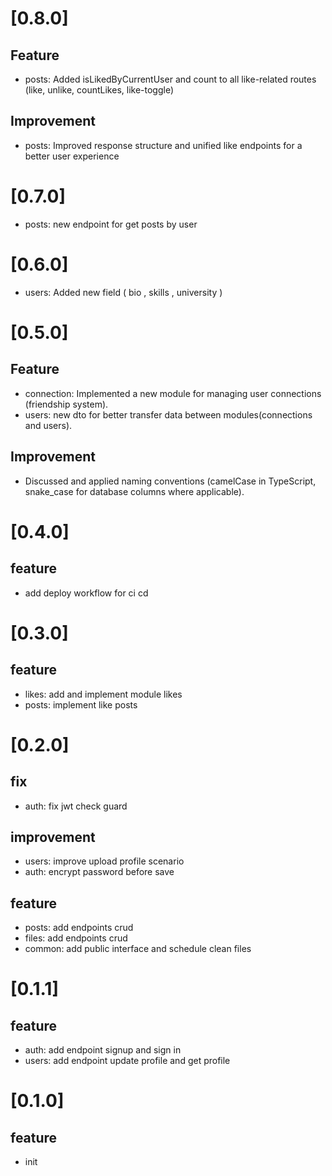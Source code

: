 # [0.8.0]

## Feature

- posts: Added isLikedByCurrentUser and count to all like-related routes (like, unlike, countLikes, like-toggle)

## Improvement

- posts: Improved response structure and unified like endpoints for a better user experience

# [0.7.0]

- posts: new endpoint for get posts by user

# [0.6.0]

- users: Added new field ( bio , skills , university )

# [0.5.0]

## Feature

- connection: Implemented a new module for managing user connections (friendship system).
- users: new dto for better transfer data between modules(connections and users).

## Improvement

- Discussed and applied naming conventions (camelCase in TypeScript, snake_case for database columns where
  applicable).

# [0.4.0]

## feature

- add deploy workflow for ci cd

# [0.3.0]

## feature

- likes: add and implement module likes
- posts: implement like posts

# [0.2.0]

## fix

- auth: fix jwt check guard

## improvement

- users: improve upload profile scenario
- auth: encrypt password before save

## feature

- posts: add endpoints crud
- files: add endpoints crud
- common: add public interface and schedule clean files

# [0.1.1]

## feature

- auth: add endpoint signup and sign in
- users: add endpoint update profile and get profile

# [0.1.0]

## feature

- init